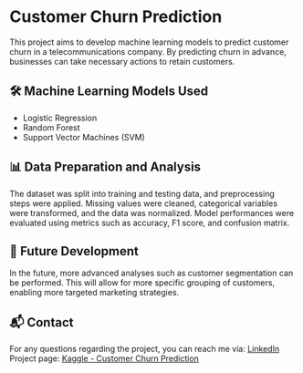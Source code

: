 # Customer Churn Prediction

This project aims to develop machine learning models to predict customer churn in a telecommunications company. By predicting churn in advance, businesses can take necessary actions to retain customers.

## 🛠️ Machine Learning Models Used
- Logistic Regression
- Random Forest
- Support Vector Machines (SVM)

## 📊 Data Preparation and Analysis
The dataset was split into training and testing data, and preprocessing steps were applied. Missing values were cleaned, categorical variables were transformed, and the data was normalized. Model performances were evaluated using metrics such as accuracy, F1 score, and confusion matrix.

## 🚀 Future Development
In the future, more advanced analyses such as customer segmentation can be performed. This will allow for more specific grouping of customers, enabling more targeted marketing strategies.

## 📬 Contact
For any questions regarding the project, you can reach me via: [LinkedIn](https://www.linkedin.com/in/hakan-cinar/)  
Project page: [Kaggle - Customer Churn Prediction](https://www.kaggle.com/code/hakancnr/customer-churn-prediction)
